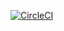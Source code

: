 [![CircleCI](https://circleci.com/gh/jeffnyalik/Django_tests/tree/master.svg?style=svg)](https://circleci.com/gh/jeffnyalik/Django_tests/tree/master)


